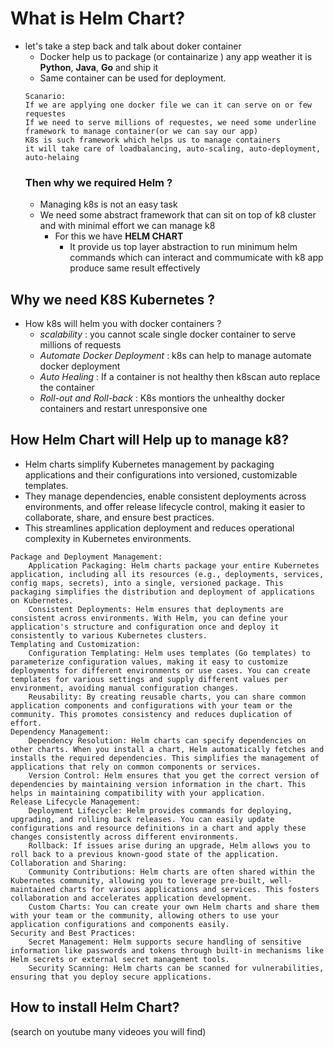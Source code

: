 # What is Helm Chart?

* let's take a step back and talk about doker container
  * Docker help us to package (or containarize ) any app weather it is **Python**, **Java**, **Go** and ship it 
  * Same container can be used for deployment. 
  ```
  Scanario: 
  If we are applying one docker file we can it can serve on or few requestes
  If we need to serve millions of requestes, we need some underline 
  framework to manage container(or we can say our app)
  K8s is such framework which helps us to manage containers
  it will take care of loadbalancing, auto-scaling, auto-deployment, auto-helaing
  ```
    ### Then why we required Helm ?
  * Managing k8s is not an easy task 
  * We need some abstract framework that can sit on top of k8 cluster and with minimal effort we can manage k8
    * For this we have **HELM CHART**   
      * It provide us top layer abstraction to run minimum helm commands which can interact and commumicate with k8 app produce same result effectively
      



## Why we need K8S Kubernetes ?
* How k8s will helm you with docker containers ?
  * *scalability* : you cannot scale single docker container to serve millions of requests
  * *Automate Docker Deployment* : k8s can help to manage automate docker deployment
  * *Auto Healing* : If a container is not healthy then k8scan auto replace the container
  * *Roll-out and Roll-back* : K8s montiors the unhealthy docker containers and restart unresponsive one

## How Helm Chart will Help up to manage k8?
* Helm charts simplify Kubernetes management by packaging applications and their configurations into versioned, customizable templates. 
* They manage dependencies, enable consistent deployments across environments, and offer release lifecycle control, making it easier to collaborate, share, and ensure best practices. 
* This streamlines application deployment and reduces operational complexity in Kubernetes environments.

```
Package and Deployment Management:
    Application Packaging: Helm charts package your entire Kubernetes application, including all its resources (e.g., deployments, services, config maps, secrets), into a single, versioned package. This packaging simplifies the distribution and deployment of applications on Kubernetes.
    Consistent Deployments: Helm ensures that deployments are consistent across environments. With Helm, you can define your application's structure and configuration once and deploy it consistently to various Kubernetes clusters.
Templating and Customization:
    Configuration Templating: Helm uses templates (Go templates) to parameterize configuration values, making it easy to customize deployments for different environments or use cases. You can create templates for various settings and supply different values per environment, avoiding manual configuration changes.
    Reusability: By creating reusable charts, you can share common application components and configurations with your team or the community. This promotes consistency and reduces duplication of effort.
Dependency Management:
    Dependency Resolution: Helm charts can specify dependencies on other charts. When you install a chart, Helm automatically fetches and installs the required dependencies. This simplifies the management of applications that rely on common components or services.
    Version Control: Helm ensures that you get the correct version of dependencies by maintaining version information in the chart. This helps in maintaining compatibility with your application.
Release Lifecycle Management:
    Deployment Lifecycle: Helm provides commands for deploying, upgrading, and rolling back releases. You can easily update configurations and resource definitions in a chart and apply these changes consistently across different environments.
    Rollback: If issues arise during an upgrade, Helm allows you to roll back to a previous known-good state of the application.
Collaboration and Sharing:
    Community Contributions: Helm charts are often shared within the Kubernetes community, allowing you to leverage pre-built, well-maintained charts for various applications and services. This fosters collaboration and accelerates application development.
    Custom Charts: You can create your own Helm charts and share them with your team or the community, allowing others to use your application configurations and components easily.
Security and Best Practices:
    Secret Management: Helm supports secure handling of sensitive information like passwords and tokens through built-in mechanisms like Helm secrets or external secret management tools.
    Security Scanning: Helm charts can be scanned for vulnerabilities, ensuring that you deploy secure applications.
```
## How to install Helm Chart?

(search on youtube many videoes you will find)
